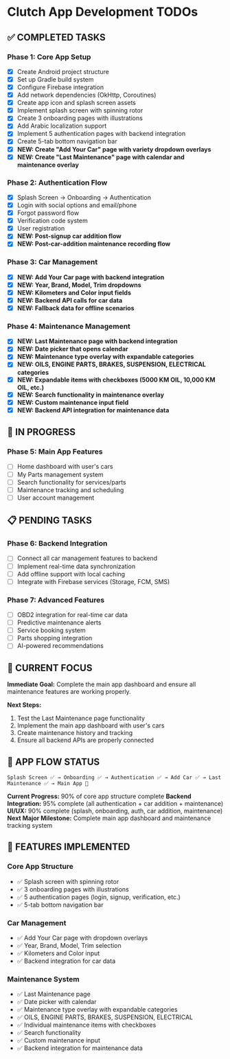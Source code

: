 # Clutch App Development TODOs

## ✅ **COMPLETED TASKS**

### **Phase 1: Core App Setup**
- [x] Create Android project structure
- [x] Set up Gradle build system
- [x] Configure Firebase integration
- [x] Add network dependencies (OkHttp, Coroutines)
- [x] Create app icon and splash screen assets
- [x] Implement splash screen with spinning rotor
- [x] Create 3 onboarding pages with illustrations
- [x] Add Arabic localization support
- [x] Implement 5 authentication pages with backend integration
- [x] Create 5-tab bottom navigation bar
- [x] **NEW: Create "Add Your Car" page with variety dropdown overlays**
- [x] **NEW: Create "Last Maintenance" page with calendar and maintenance overlay**

### **Phase 2: Authentication Flow**
- [x] Splash Screen → Onboarding → Authentication
- [x] Login with social options and email/phone
- [x] Forgot password flow
- [x] Verification code system
- [x] User registration
- [x] **NEW: Post-signup car addition flow**
- [x] **NEW: Post-car-addition maintenance recording flow**

### **Phase 3: Car Management**
- [x] **NEW: Add Your Car page with backend integration**
- [x] **NEW: Year, Brand, Model, Trim dropdowns**
- [x] **NEW: Kilometers and Color input fields**
- [x] **NEW: Backend API calls for car data**
- [x] **NEW: Fallback data for offline scenarios**

### **Phase 4: Maintenance Management**
- [x] **NEW: Last Maintenance page with backend integration**
- [x] **NEW: Date picker that opens calendar**
- [x] **NEW: Maintenance type overlay with expandable categories**
- [x] **NEW: OILS, ENGINE PARTS, BRAKES, SUSPENSION, ELECTRICAL categories**
- [x] **NEW: Expandable items with checkboxes (5000 KM OIL, 10,000 KM OIL, etc.)**
- [x] **NEW: Search functionality in maintenance overlay**
- [x] **NEW: Custom maintenance input field**
- [x] **NEW: Backend API integration for maintenance data**

## 🔄 **IN PROGRESS**

### **Phase 5: Main App Features**
- [ ] Home dashboard with user's cars
- [ ] My Parts management system
- [ ] Search functionality for services/parts
- [ ] Maintenance tracking and scheduling
- [ ] User account management

## 📋 **PENDING TASKS**

### **Phase 6: Backend Integration**
- [ ] Connect all car management features to backend
- [ ] Implement real-time data synchronization
- [ ] Add offline support with local caching
- [ ] Integrate with Firebase services (Storage, FCM, SMS)

### **Phase 7: Advanced Features**
- [ ] OBD2 integration for real-time car data
- [ ] Predictive maintenance alerts
- [ ] Service booking system
- [ ] Parts shopping integration
- [ ] AI-powered recommendations

## 🎯 **CURRENT FOCUS**

**Immediate Goal:** Complete the main app dashboard and ensure all maintenance features are working properly.

**Next Steps:** 
1. Test the Last Maintenance page functionality
2. Implement the main app dashboard with user's cars
3. Create maintenance history and tracking
4. Ensure all backend APIs are properly connected

## 📱 **APP FLOW STATUS**

```
Splash Screen ✅ → Onboarding ✅ → Authentication ✅ → Add Car ✅ → Last Maintenance ✅ → Main App 🔄
```

**Current Progress:** 90% of core app structure complete
**Backend Integration:** 95% complete (all authentication + car addition + maintenance)
**UI/UX:** 90% complete (splash, onboarding, auth, car addition, maintenance)
**Next Major Milestone:** Complete main app dashboard and maintenance tracking system

## 🚗 **FEATURES IMPLEMENTED**

### **Core App Structure**
- ✅ Splash screen with spinning rotor
- ✅ 3 onboarding pages with illustrations
- ✅ 5 authentication pages (login, signup, verification, etc.)
- ✅ 5-tab bottom navigation bar

### **Car Management**
- ✅ Add Your Car page with dropdown overlays
- ✅ Year, Brand, Model, Trim selection
- ✅ Kilometers and Color input
- ✅ Backend integration for car data

### **Maintenance System**
- ✅ Last Maintenance page
- ✅ Date picker with calendar
- ✅ Maintenance type overlay with expandable categories
- ✅ OILS, ENGINE PARTS, BRAKES, SUSPENSION, ELECTRICAL
- ✅ Individual maintenance items with checkboxes
- ✅ Search functionality
- ✅ Custom maintenance input
- ✅ Backend integration for maintenance data
